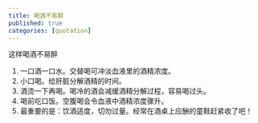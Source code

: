 ```yaml
---
title: 喝酒不易醉
published: true
categories: [quotation]
---
```


这样喝酒不易醉
1. 一口酒一口水。交替喝可冲淡血液里的酒精浓度。
2. 小口喝。给肝脏分解酒精的时间。
3. 酒烫一下再喝。喝冷的酒会减缓酒精分解过程，容易喝过头。
4. 喝前吃口饭。空腹喝会令血液中酒精浓度骤升。
5. 最重要的是：饮酒适度，切勿过量。经常在酒桌上应酬的童鞋赶紧收了吧！
